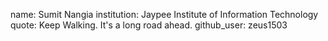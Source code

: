 name: Sumit Nangia
institution: Jaypee Institute of Information Technology
quote: Keep Walking. It's a long road ahead.
github_user: zeus1503